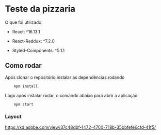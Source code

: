 # Teste da pizzaria

O que foi utilizado: 

- React: ^16.13.1 

- React-Reddux: ^7.2.0

- Styled-Components: ^5.1.1

## Como rodar

Após clonar o repositório instalar as dependências rodando

```bash
    npm install    
```

Logo após instalar rodar, o comando abaixo para abrir a aplicação

```bash
    npm start    
```

### Layout 

https://xd.adobe.com/view/37c48dbf-1472-4700-718b-35bbfefe6cfd-41f5/
